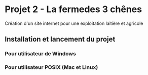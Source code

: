 # Projet 2 - La fermedes 3 chênes

Création d'un site internet pour une exploitation laitière et agricole

## Installation et lancement du projet

### Pour utilisateur de Windows

### Pour utilisateur POSIX (Mac et Linux)
